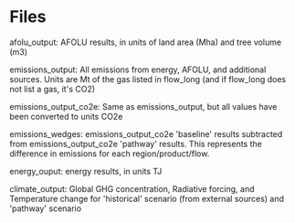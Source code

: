 # Files

afolu_output: AFOLU results, in units of land area (Mha) and tree volume (m3)

emissions_output: All emissions from energy, AFOLU, and additional sources. Units are Mt of the gas listed in flow_long (and if flow_long does not list a gas, it's CO2) 

emissions_output_co2e: Same as emissions_output, but all values have been converted to units CO2e

emissions_wedges: emissions_output_co2e 'baseline' results subtracted from emissions_output_co2e 'pathway' results. This represents the difference in emissions for each region/product/flow.

energy_ouput: energy results, in units TJ

climate_output: Global GHG concentration, Radiative forcing, and Temperature change for 'historical' scenario (from external sources) and 'pathway' scenario